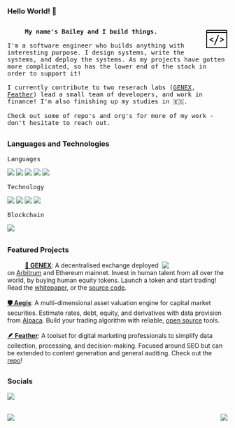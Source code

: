 ### Hello World! 👋

##

<div>
  <img style="vertical-align:middle" align="right" src="https://github.com/itchysnake/itchysnake/blob/master/rec/dev.gif"/>
  <samp>
    <p align=”justify” style="text-indent:40px;">
      <b>My name's Bailey and I build things.</b>
      <br/><br/>
      I'm a software engineer who builds anything with interesting purpose. I design systems, write the systems, and deploy the systems. As my projects have gotten more complicated, so has the lower end of the stack in order to support it!
      <br/><br/>
      I currently contribute to two reserach labs (<a href="https://github.com/genex-tech">GENEX</a>, <a href="https://https://github.com/feather-marketing">Feather</a>) lead a small team of developers, and work in finance! I'm also finishing up my studies in 🇪🇸.
      <br/><br/>
      Check out some of repo's and org's for more of my work - don't hesitate to reach out.
    </p>
  </samp>
</div>

##

### **Languages and Technologies**
<samp>Languages</samp>
<div float="left">
  <img src="https://img.icons8.com/color/48/null/python--v1.png"/>
  <img src="https://img.icons8.com/color/48/null/solidity.png"/>
  <img src="https://img.icons8.com/color/48/null/sql.png"/>
  <img src="https://img.icons8.com/color/48/null/console.png"/>
  <img src="https://img.icons8.com/color/48/null/javascript--v1.png"/>
</div>

<samp>Technology</samp>
<div float="left">
  <img src="https://img.icons8.com/color/48/null/git.png"/>
  <img src="https://img.icons8.com/color/48/null/linux--v1.png"/>
  <img src="https://img.icons8.com/color/48/null/google-cloud-platform.png"/>
  <img src="https://img.icons8.com/color/48/null/azure-1.png"/>
</div>

<samp>Blockchain</samp>
<div float="left">
    <img src="https://img.icons8.com/color/48/null/ethereum.png"/>
</div>

##

### **Featured Projects**

<img style="vertical-align:middle" src="https://github.com/itchysnake/itchysnake/blob/master/rec/black_genex.gif" width="150" align="right"/>

<p align=”justify” style="text-indent:40px;"> 
  <a href="https://github.com/itchysnake/genex"><b>🌳 GENEX</b></a>: A decentralised exchange deployed on <a href="https://portal.arbitrum.one">Arbitrum</a> and Ethereum mainnet. Invest in human talent from all over the world, by buying human equity tokens. Launch a token and start trading! Read the <a href="https://genex.app/whitepaper">whitepaper</a>, or the <a href="https://github.com/itchysnake/genex">source code</a>.
  <br/><br/>
  <a href="https://github.com/itchysnake/aegis"><b>🛡 Aegis</b></a>: A multi-dimensional asset valuation engine for capital market securities. Estimate rates, debt, equity, and derivatives with data provision from <a href="https://alpaca.markets/">Alpaca</a>. Build your trading algorithm with reliable, <a href="https://github.com/itchysnake/aegis">open source</a> tools.
  <br/><br/>
  <a href="https://github.com/feather-marketing/featherbot"><b>🪶 Feather</b></a>: A toolset for digital marketing professionals to simplify data collection, processing, and decision-making. Focused around SEO but can be extended to content generation and general auditing. Check out the <a href="https://github.com/feather-marketing/featherbot">repo</a>!
</p>

##

### **Socials**
<a href="https://www.linkedin.com/in/bailey-de-villiers/">
  <img src="https://img.icons8.com/ios-filled/50/000000/linkedin.png"/>
</a>

##

<img align="left" src="https://cdn.dribbble.com/users/2646423/screenshots/5507196/computer.gif" width="250">
<img align="right" src="https://github-readme-stats.vercel.app/api?username=itchysnake&show_icons=true"/>